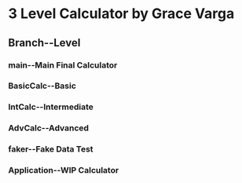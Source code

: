 # 3 Level Calculator by Grace Varga
## Branch--Level
### main--Main Final Calculator
### BasicCalc--Basic
### IntCalc--Intermediate
### AdvCalc--Advanced
### faker--Fake Data Test
### Application--WIP Calculator
